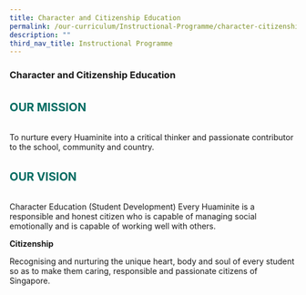 ```yaml
---
title: Character and Citizenship Education
permalink: /our-curriculum/Instructional-Programme/character-citizenship-education/
description: ""
third_nav_title: Instructional Programme
---
```

### **Character and Citizenship Education**

<b style="color:#016C62; font-size:20px; line-height: 3;">OUR MISSION</b><br>

To nurture every Huaminite into a critical thinker and passionate contributor to the school, community and country.

<b style="color:#016C62; font-size:20px; line-height: 3;">OUR VISION</b><br>

Character Education (Student Development)
Every Huaminite is a responsible and honest citizen who is capable of managing social emotionally and is capable of working well with others.

**Citizenship**

Recognising and nurturing the unique heart, body and soul of every student so as to make them caring, responsible and passionate citizens of Singapore.